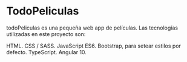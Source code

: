 # TodoPeliculas

todoPeliculas es una pequeña web app de películas. Las tecnologías utilizadas en este proyecto son:

  HTML.
  CSS / SASS.
  JavaScript ES6.
  Bootstrap, para setear estilos por defecto.
  TypeScript.
  Angular 10.
